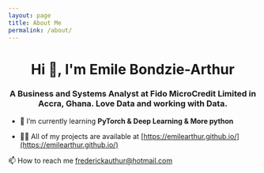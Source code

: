 ```yaml
---
layout: page
title: About Me
permalink: /about/
---
```

<h1 align="center">Hi 👋, I'm Emile Bondzie-Arthur</h1>
<h3 align="center">A Business and Systems Analyst at Fido MicroCredit Limited in Accra, Ghana. Love Data and working with Data.</h3>

- 🌱 I’m currently learning **PyTorch & Deep Learning & More python**

- 👨‍💻 All of my projects are available at [https://emilearthur.github.io/](https://emilearthur.github.io/)




📫 How to reach me <frederickauthur@hotmail.com>

